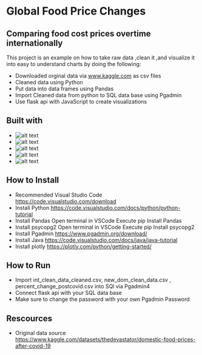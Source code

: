 # Global Food Price Changes

## Comparing food cost prices overtime internationally 

This project is an example on how to take raw data ,clean it ,and visualize it into easy to understand charts by doing the following:
* Downloaded orginal data via www.kaggle.com as csv files
* Cleaned data using Python 
* Put data into data frames using Pandas
* Import Cleaned data from python to SQL data base using Pgadmin 
* Use flask api with JavaScript to create visualizations

## Built with

* ![alt text](https://upload.wikimedia.org/wikipedia/commons/thumb/c/c3/Python-logo-notext.svg/1200px-Python-logo-notext.svg.png)
* ![alt text](https://cdn.filestackcontent.com/GgTFAbNTtiA09pWpwLAz)
* ![alt text](https://www.ovhcloud.com/sites/default/files/styles/text_media_horizontal/public/2021-09/ECX-1909_Hero_PostgreSQL_600x400%402x.webp)
* ![alt text](https://nordicapis.com/wp-content/uploads/How-to-Create-an-API-Using-The-Flask-Framework-1024x576.png)
* ![alt text](https://www.developer.com/wp-content/uploads/2021/09/Java-tutorials-300x200.jpg)



## How to Install

* Recommended Visual Studio Code https://code.visualstudio.com/download
* Install Python https://code.visualstudio.com/docs/python/python-tutorial
* Install Pandas Open terminal in VSCode Execute pip Install Pandas
* Install psycopg2 Open terminal in VSCode Execute pip Install psycopg2
* Install Pgadmin https://www.pgadmin.org/download/
* Install Java https://code.visualstudio.com/docs/java/java-tutorial
* Install plotly https://plotly.com/python/getting-started/


## How to Run 

* Import int_clean_data_cleaned.csv, new_dom_clean_data.csv , percent_change_postcovid.csv into SQl via Pgadmin4
* Connect flask api with your SQL data base
* Make sure to change the password with your own Pgadmin Password

## Rescources 

*  Original data source https://www.kaggle.com/datasets/thedevastator/domestic-food-prices-after-covid-19 


